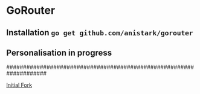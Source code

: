 GoRouter
=======

## Installation `go get github.com/anistark/gorouter`


## Personalisation in progress


####################################################################



[Initial Fork](https://github.com/acmacalister/helm)


